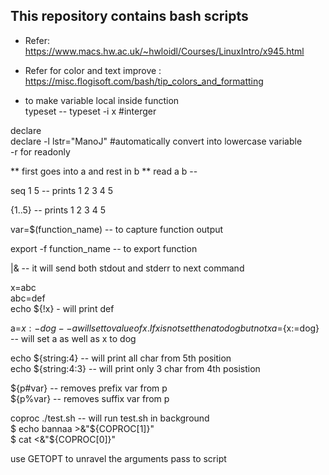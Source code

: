 ## This repository contains bash scripts ##


* Refer: https://www.macs.hw.ac.uk/~hwloidl/Courses/LinuxIntro/x945.html  
* Refer for color and text improve : https://misc.flogisoft.com/bash/tip_colors_and_formatting  

* to make variable local inside function  
typeset  -- 
typeset -i x #interger


declare  
declare -l lstr="ManoJ" #automatically convert into lowercase variable  
-r for readonly  

** first goes into a and rest in b  **
read a b -- 

seq 1 5  -- prints 1 2 3 4 5  

{1..5}  -- prints 1 2 3 4 5  

var=$(function_name)  -- to capture function output  

export -f function_name  -- to export function  

|&  -- it will send both stdout and stderr to next command  

x=abc  
abc=def  
echo ${!x} - will print def  

a=${x:-dog} -- a will set to value of x. If x is not set then a to dog but not x  
a=${x:=dog} -- will set a as well as x to dog  

echo ${string:4} -- will print all char from 5th position  
echo ${string:4:3} -- will print only 3 char from 4th posistion   

${p#var} -- removes prefix var from p  
${p%var} -- removes suffix var from p  

coproc ./test.sh -- will run test.sh in background  
$ echo bannaa >&"${COPROC[1]}"  
$ cat <&"${COPROC[0]}"  

use GETOPT to unravel the arguments pass to script  
